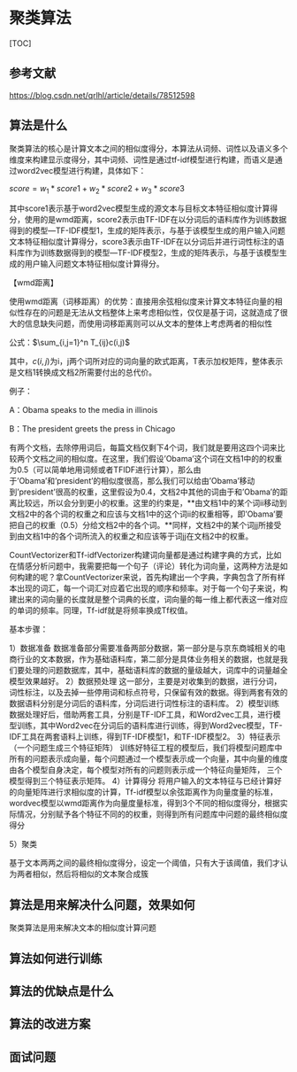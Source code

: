 # 聚类算法

[TOC]

## 参考文献

https://blog.csdn.net/qrlhl/article/details/78512598



## 算法是什么

聚类算法的核心是计算文本之间的相似度得分，本算法从词频、词性以及语义多个维度来构建显示度得分，其中词频、词性是通过tf-idf模型进行构建，而语义是通过word2vec模型进行构建，具体如下：

$score=w_1*score1 + w_2 * score2 + w_3 * score3$

其中score1表示基于word2vec模型生成的源文本与目标文本特征相似度计算得分，使用的是wmd距离，score2表示由TF-IDF在以分词后的语料库作为训练数据得到的模型—TF-IDF模型1，生成的矩阵表示，与基于该模型生成的用户输入问题文本特征相似度计算得分，score3表示由TF-IDF在以分词后并进行词性标注的语料库作为训练数据得到的模型—TF-IDF模型2，生成的矩阵表示，与基于该模型生成的用户输入问题文本特征相似度计算得分。

【wmd距离】

使用wmd距离（词移距离）的优势：直接用余弦相似度来计算文本特征向量的相似性存在的问题是无法从文档整体上来考虑相似性，仅仅是基于词，这就造成了很大的信息缺失问题，而使用词移距离则可以从文本的整体上考虑两者的相似性

公式：$\sum_{i,j=1}^n T_{ij}c(i,j)$

其中，$c(i,j)$为i，j两个词所对应的词向量的欧式距离，T表示加权矩阵，整体表示是文档1转换成文档2所需要付出的总代价。

例子：

A：Obama speaks to the media in illinois

B：The president greets the press in Chicago

有两个文档，去除停用词后，每篇文档仅剩下4个词，我们就是要用这四个词来比较两个文档之间的相似度。在这里，我们假设’Obama’这个词在文档1中的的权重为0.5（可以简单地用词频或者TFIDF进行计算），那么由于’Obama’和’president’的相似度很高，那么我们可以给由’Obama’移动到’president’很高的权重，这里假设为0.4，文档2中其他的词由于和’Obama’的距离比较远，所以会分到更小的权重。这里的约束是，**由文档1中的某个词ii移动到文档2中的各个词的权重之和应该与文档1中的这个词ii的权重相等，即’Obama’要把自己的权重（0.5）分给文档2中的各个词。**同样，文档2中的某个词jj所接受到由文档1中的各个词所流入的权重之和应该等于词jj在文档2中的权重。




CountVectorizer和Tf-idfVectorizer构建词向量都是通过构建字典的方式，比如在情感分析问题中，我需要把每一个句子（评论）转化为词向量，这两种方法是如何构建的呢？拿CountVectorizer来说，首先构建出一个字典，字典包含了所有样本出现的词汇，每一个词汇对应着它出现的顺序和频率。对于每一个句子来说，构建出来的词向量的长度就是整个词典的长度，词向量的每一维上都代表这一维对应的单词的频率。同理，Tf-idf就是将频率换成Tf权值。

基本步骤：

1）数据准备
数据准备部分需要准备两部分数据，第一部分是与京东商城相关的电商行业的文本数据，作为基础语料库，第二部分是具体业务相关的数据，也就是我们要处理的问题数据库，其中，基础语料库的数据的量级越大，词库中的词量越全模型效果越好。
2）数据预处理
这一部分，主要是对收集到的数据，进行分词，词性标注，以及去掉一些停用词和标点符号，只保留有效的数据。得到两套有效的数据语料分别是分词后的语料库，分词后进行词性标注的语料库。
2）模型训练
数据处理好后，借助两套工具，分别是TF-IDF工具，和Word2vec工具，进行模型训练，其中Word2vec在分词后的语料库进行训练，得到Word2vec模型，TF-IDF工具在两套语料上训练，得到TF-IDF模型1，和TF-IDF模型2。
3）特征表示（一个问题生成三个特征矩阵）
训练好特征工程的模型后，我们将模型问题库中所有的问题表示成向量，每个问题通过一个模型表示成一个向量，其中向量的维度由各个模型自身决定，每个模型对所有的问题则表示成一个特征向量矩阵， 三个模型得到三个特征表示矩阵。
4）计算得分
将用户输入的文本特征与已经计算好的向量矩阵进行求相似度的计算，Tf-idf模型以余弦距离作为向量度量的标准，wordvec模型以wmd距离作为向量度量标准，得到3个不同的相似度得分，根据实际情况，分别赋予各个特征不同的的权重，则得到所有问题库中问题的最终相似度得分

5）聚类

基于文本两两之间的最终相似度得分，设定一个阈值，只有大于该阈值，我们才认为两者相似，然后将相似的文本聚合成簇





## 算法是用来解决什么问题，效果如何

聚类算法是用来解决文本的相似度计算问题



## 算法如何进行训练





## 算法的优缺点是什么

## 算法的改进方案

## 面试问题